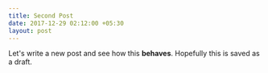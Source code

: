 ```yaml
---
title: Second Post
date: 2017-12-29 02:12:00 +05:30
layout: post
---
```


Let's write a new post and see how this **behaves**. Hopefully this is saved as a draft.